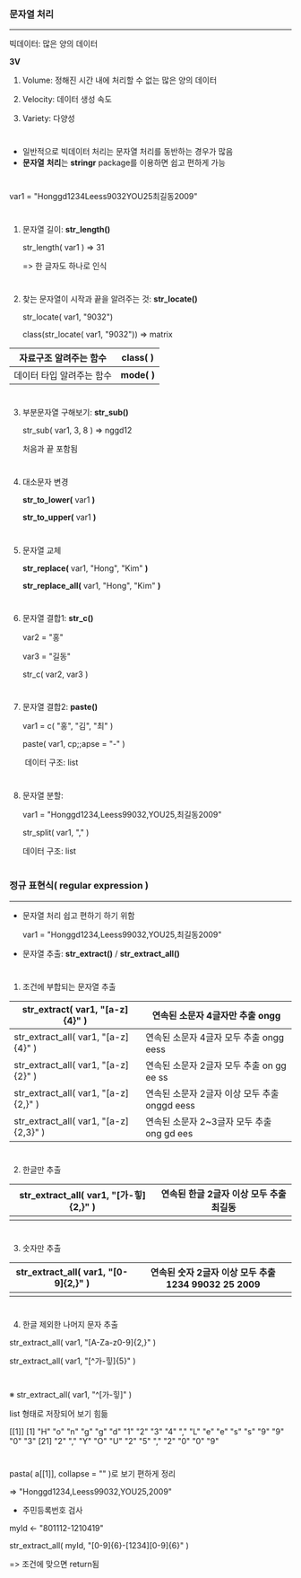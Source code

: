 ###  문자열 처리

---

빅데이터: 많은 양의 데이터

**3V**

1. Volume: 정해진 시간 내에 처리할 수 없는 많은 양의 데이터

2. Velocity:     데이터 생성 속도 

3. Variety: 다양성

 #

- 일반적으로 빅데이터 처리는 문자열 처리를 동반하는 경우가 많음
- **문자열** **처리**는 **stringr** package를 이용하면 쉽고 편하게 가능

 #

var1 = "Honggd1234Leess9032YOU25최길동2009"

 #

1. 문자열 길이: **str_length()**

   str_length( var1 ) => 31

   => 한 글자도 하나로 인식

 #

2. 찾는 문자열이 시작과 끝을 알려주는 것: **str_locate()**

   str_locate( var1, "9032")

   class(str_locate( var1, "9032"))  => matrix

| 자료구조 알려주는 함수    | **class( )** |
| ------------------------- | ------------ |
| 데이터 타입 알려주는 함수 | **mode( )**  |

 #

3. 부분문자열 구해보기: **str_sub()**

   str_sub( var1, 3, 8 ) => nggd12

   처음과 끝 포함됨

 #

4. 대소문자 변경

   **str_to_lower(** var1 **)**

   **str_to_upper(** var1 **)**

 #

5. 문자열 교체

   **str_replace(** var1, "Hong", "Kim" **)**

   **str_replace_all(** var1, "Hong", "Kim" **)**

 #

6. 문자열 결합1: **str_c()**

   var2 = "홍"

   var3 = "길동"

   str_c( var2, var3 )

 #

7. 문자열 결합2: **paste()**

   var1 = c( "홍", "김", "최" )

   paste( var1, cp;;apse = "-" )

   ​	데이터 구조: list

 #

8. 문자열 분할: 

   var1 = "Honggd1234,Leess99032,YOU25,최길동2009"

   str_split( var1, "," )

   데이터 구조: list

 #

 

### 정규 표현식( regular expression )

---

- 문자열 처리 쉽고 편하기 하기 위함

  var1 = "Honggd1234,Leess99032,YOU25,최길동2009"

- 문자열 추출: **str_extract()** / **str_extract_all()**

 #

1. 조건에 부합되는 문자열 추출

| str_extract(  var1, "[a-z]{4}" )       | 연속된 소문자 4글자만 추출   ongg                  |
| -------------------------------------- | -------------------------------------------------- |
| str_extract_all(  var1, "[a-z]{4}" )   | 연속된 소문자 4글자 모두 추출      ongg eess       |
| str_extract_all(  var1, "[a-z]{2}" )   | 연속된 소문자 2글자 모두 추출      on gg ee   ss   |
| str_extract_all( var1,  "[a-z]{2,}" )  | 연속된 소문자 2글자 이상 모두 추출      onggd eess |
| str_extract_all( var1,  "[a-z]{2,3}" ) | 연속된 소문자 2~3글자 모두 추출      ong gd ees    |

 #

2. 한글만 추출

| str_extract_all( var1,  "[가-힣]{2,}" ) | 연속된 한글 2글자 이상 모두 추출      최길동 |
| --------------------------------------- | -------------------------------------------- |
|                                         |                                              |

 #

3. 숫자만 추출

| str_extract_all( var1,  "[0-9]{2,}" ) | 연속된 숫자 2글자 이상 모두 추출      1234 99032   25 2009 |
| ------------------------------------- | ---------------------------------------------------------- |
|                                       |                                                            |

 #

4. 한글 제외한 나머지 문자 추출

str_extract_all( var1, "[A-Za-z0-9]{2,}" )

str_extract_all( var1, "[^가-힣]{5}" )

 #

※ str_extract_all( var1, "^[가-힣]" )

list 형태로 저장되어 보기 힘듦

[[1]]
 [1] "H" "o" "n" "g" "g" "d" "1" "2" "3" "4" "," "L" "e" "e" "s" "s" "9" "9" "0" "3"
 [21] "2" "," "Y" "O" "U" "2" "5" "," "2" "0" "0" "9"

 #

pasta( a[[1]], collapse = "" )로 보기 편하게 정리

=> "Honggd1234,Leess99032,YOU25,2009"

 

 

- 주민등록번호 검사

myId <- "801112-1210419"

 

str_extract_all( myId, "[0-9]{6}-[1234][0-9]{6}" )

=> 조건에 맞으면 return됨

 